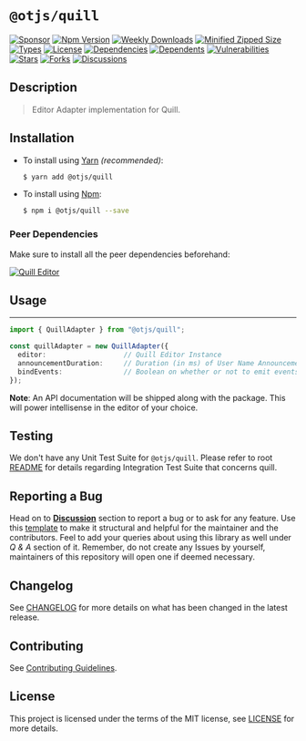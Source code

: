 # `@otjs/quill`

[![Sponsor](https://img.shields.io/badge/sponsor-30363D?style=for-the-badge&logo=GitHub-Sponsors&logoColor=#white)](https://github.com/sponsors/0xTheProDev)
[![Npm Version](https://img.shields.io/npm/v/@otjs/quill?style=for-the-badge)](https://www.npmjs.com/package/@otjs/quill)
[![Weekly Downloads](https://img.shields.io/npm/dw/@otjs/quill?style=for-the-badge)](https://www.npmjs.com/package/@otjs/quill)
[![Minified Zipped Size](https://img.shields.io/bundlephobia/minzip/@otjs/quill?style=for-the-badge)](https://www.npmjs.com/package/@otjs/quill)
[![Types](https://img.shields.io/npm/types/@otjs/quill?style=for-the-badge)](https://www.npmjs.com/package/@otjs/quill)
[![License](https://img.shields.io/npm/l/@otjs/quill?style=for-the-badge)](https://github.com/0xTheProDev/Operational-Transformation/blob/main/packages/quill/LICENSE)
[![Dependencies](https://img.shields.io/librariesio/release/npm/@otjs/quill?style=for-the-badge)](https://www.npmjs.com/package/@otjs/quill)
[![Dependents](https://img.shields.io/librariesio/dependents/npm/@otjs/quill?style=for-the-badge)](https://www.npmjs.com/package/@otjs/quill)
[![Vulnerabilities](https://img.shields.io/snyk/vulnerabilities/npm/@otjs/quill?style=for-the-badge)](https://github.com/0xTheProDev/Operational-Transformation/blob/main/.github/SECURITY.md)
[![Stars](https://img.shields.io/github/stars/0xTheProDev/Operational-Transformation?style=for-the-badge)](https://github.com/0xTheProDev/Operational-Transformation/stargazers)
[![Forks](https://img.shields.io/github/forks/0xTheProDev/Operational-Transformation?style=for-the-badge)](https://github.com/0xTheProDev/Operational-Transformation/network/members)
[![Discussions](https://img.shields.io/github/discussions/0xTheProDev/Operational-Transformation?style=for-the-badge)](https://github.com/0xTheProDev/Operational-Transformation/discussions)

## Description

> Editor Adapter implementation for Quill.

## Installation

- To install using [Yarn](https://yarnpkg.com) _(recommended)_:

  ```sh
  $ yarn add @otjs/quill
  ```

- To install using [Npm](https://www.npmjs.com):

  ```sh
  $ npm i @otjs/quill --save
  ```

### Peer Dependencies

Make sure to install all the peer dependencies beforehand:

[![Quill Editor](https://img.shields.io/npm/dependency-version/@otjs/quill/peer/quill?style=for-the-badge)](https://quilljs.com)

## Usage

---

```ts
import { QuillAdapter } from "@otjs/quill";

const quillAdapter = new QuillAdapter({
  editor:                   // Quill Editor Instance
  announcementDuration:     // Duration (in ms) of User Name Announcement beside Cursor (optional)
  bindEvents:               // Boolean on whether or not to emit events from Adapter (optional)
});
```

**Note**: An API documentation will be shipped along with the package. This will power intellisense in the editor of your choice.

## Testing

We don't have any Unit Test Suite for `@otjs/quill`. Please refer to root [README](https://github.com/0xTheProDev/Operational-Transformation/blob/main/README.md) for details regarding Integration Test Suite that concerns quill.

## Reporting a Bug

Head on to [**Discussion**](https://github.com/0xTheProDev/Operational-Transformation/discussions) section to report a bug or to ask for any feature. Use this [template](https://github.com/0xTheProDev/Operational-Transformation/discussions/30) to make it structural and helpful for the maintainer and the contributors. Feel to add your queries about using this library as well under _Q & A_ section of it. Remember, do not create any Issues by yourself, maintainers of this repository will open one if deemed necessary.

## Changelog

See [CHANGELOG](https://github.com/0xTheProDev/Operational-Transformation/blob/main/CHANGELOG.md) for more details on what has been changed in the latest release.

## Contributing

See [Contributing Guidelines](https://github.com/0xTheProDev/Operational-Transformation/blob/main/.github/CONTRIBUTING.md).

## License

This project is licensed under the terms of the MIT license, see [LICENSE](https://github.com/0xTheProDev/Operational-Transformation/blob/main/packages/quill/LICENSE) for more details.
